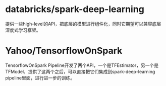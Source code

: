 # databricks/spark-deep-learning

提供一些high-level的API，把底层的模型进行组件化，同时它期望可以兼容底层深度式学习框架。



# Yahoo/TensorflowOnSpark 

TensorflowOnSpark Pipeline开发了两个API，一个是TFEstimator，另一个是TFModel，提供了这两个之后，可以直接把它们集成到spark-deep-learning pipeline里面，进行进一步的训练。